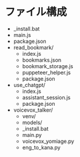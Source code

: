 # ファイル構成

- _install.bat
- main.js
- package.json
- read_bookmark/
  - index.js
  - bookmarks.json
  - bookmark_storage.js
  - puppeteer_helper.js
  - package.json
- use_chatgpt/
  - index.js
  - assistant_session.js
  - package.json
- voicevox_talker/
  - venv/
  - models/
  - _install.bat
  - main.py
  - voicevox_yomiage.py
  - eng_to_kana.py
